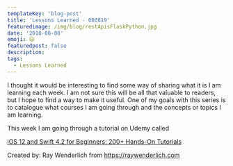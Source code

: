 ```yaml
---
templateKey: 'blog-post'
title: 'Lessons Learned - 080819'
featuredimage: /img/blog/restApisFlaskPython.jpg
date: '2018-08-08'
emoji: 😃
featuredpost: false
description:
tags:
  - Lessons Learned
---
```


I thought it would be interesting to find some way of sharing what it is I am learning each week. I am not sure this will be all that valuable to readers, but I hope to find a way to make it useful. One of my goals with this series is to catalogue what courses I am going through and the concepts or topics I am learning.

This week I am going through a tutorial on Udemy called

[iOS 12 and Swift 4.2 for Beginners: 200+ Hands-On Tutorials](https://www.udemy.com/share/100F3uAkUfeV1VQw==/?xref=E0AddVZRQnoLPUQvCz0GJFABTmM=)

Created by: Ray Wenderlich from https://raywenderlich.com
